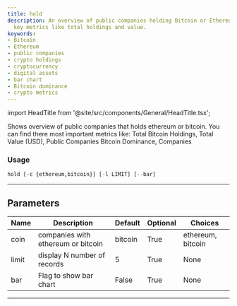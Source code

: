 ```yaml
---
title: hold
description: An overview of public companies holding Bitcoin or Ethereum, presenting
  key metrics like total holdings and value.
keywords:
- Bitcoin
- Ethereum
- public companies
- crypto holdings
- cryptocurrency
- digital assets
- bar chart
- Bitcoin dominance
- crypto metrics
---
```


import HeadTitle from '@site/src/components/General/HeadTitle.tsx';

<HeadTitle title="hold - Ov - Crypto - Reference | OpenBB Terminal Docs" />

Shows overview of public companies that holds ethereum or bitcoin. You can find there most important metrics like: Total Bitcoin Holdings, Total Value (USD), Public Companies Bitcoin Dominance, Companies

### Usage

```python
hold [-c {ethereum,bitcoin}] [-l LIMIT] [--bar]
```

---

## Parameters

| Name | Description | Default | Optional | Choices |
| ---- | ----------- | ------- | -------- | ------- |
| coin | companies with ethereum or bitcoin | bitcoin | True | ethereum, bitcoin |
| limit | display N number of records | 5 | True | None |
| bar | Flag to show bar chart | False | True | None |

---
